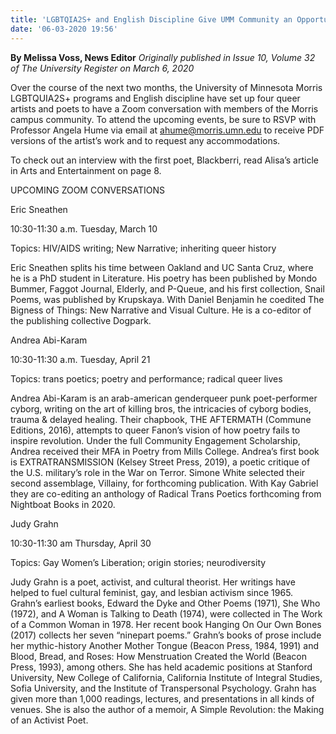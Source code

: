 ```yaml
---
title: 'LGBTQIA2S+ and English Discipline Give UMM Community an Opportunity to Talk to Queer Artists and Poets'
date: '06-03-2020 19:56'
---
```


**By Melissa Voss, News Editor** _Originally published in Issue 10, Volume 32 of The University Register on March 6, 2020_

Over the course of the next two months, the University of Minnesota Morris LGBTQUIA2S+ programs and English discipline have set up four queer artists and poets to have a Zoom conversation with members of the Morris campus community. To attend the upcoming events, be sure to RSVP with Professor Angela Hume via email at ahume@morris.umn.edu to receive PDF versions of the artist’s work and to request any accommodations.

To check out an interview with the first poet, Blackberri, read Alisa’s article in Arts and Entertainment on page 8.

UPCOMING ZOOM CONVERSATIONS

Eric Sneathen

10:30-11:30 a.m. Tuesday, March 10

Topics: HIV/AIDS writing; New Narrative; inheriting queer history

Eric Sneathen splits his time between Oakland and UC Santa Cruz, where he is a PhD student in Literature. His poetry has been published by Mondo Bummer, Faggot Journal, Elderly, and P-Queue, and his first collection, Snail Poems, was published by Krupskaya. With Daniel Benjamin he coedited The Bigness of Things: New Narrative and Visual Culture. He is a co-editor of the publishing collective Dogpark.

Andrea Abi-Karam

10:30-11:30 a.m. Tuesday, April 21

Topics: trans poetics; poetry and performance; radical queer lives

Andrea Abi-Karam is an arab-american genderqueer punk poet-performer cyborg, writing on the art of killing bros, the intricacies of cyborg bodies, trauma & delayed healing. Their chapbook, THE AFTERMATH (Commune Editions, 2016), attempts to queer Fanon’s vision of how poetry fails to inspire revolution. Under the full Community Engagement Scholarship, Andrea received their MFA in Poetry from Mills College. Andrea’s first book is EXTRATRANSMISSION (Kelsey Street Press, 2019), a poetic critique of the U.S. military’s role in the War on Terror. Simone White selected their second assemblage, Villainy, for forthcoming publication. With Kay Gabriel they are co-editing an anthology of Radical Trans Poetics forthcoming from Nightboat Books in 2020.

Judy Grahn

10:30-11:30 am Thursday, April 30

Topics: Gay Women’s Liberation; origin stories; neurodiversity

Judy Grahn is a poet, activist, and cultural theorist. Her writings have helped to fuel cultural feminist, gay, and lesbian activism since 1965. Grahn’s earliest books, Edward the Dyke and Other Poems (1971), She Who (1972), and A Woman is Talking to Death (1974), were collected in The Work of a Common Woman in 1978. Her recent book Hanging On Our Own Bones (2017) collects her seven “ninepart poems.” Grahn’s books of prose include her mythic-history Another Mother Tongue (Beacon Press, 1984, 1991) and Blood, Bread, and Roses: How Menstruation Created the World (Beacon Press, 1993), among others. She has held academic positions at Stanford University, New College of California, California Institute of Integral Studies, Sofia University, and the Institute of Transpersonal Psychology. Grahn has given more than 1,000 readings, lectures, and presentations in all kinds of venues. She is also the author of a memoir, A Simple Revolution: the Making of an Activist Poet.